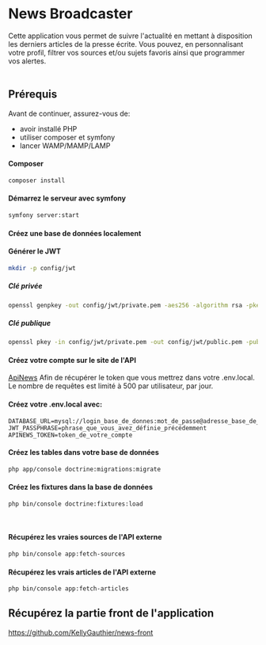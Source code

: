 # News Broadcaster


Cette application vous permet de suivre l'actualité en mettant à disposition les derniers articles de la presse écrite. Vous pouvez, en personnalisant votre profil, filtrer vos sources et/ou sujets favoris ainsi que programmer vos alertes.     
</br>

## Prérequis
Avant de continuer, assurez-vous de:

* avoir installé PHP
* utiliser composer et symfony
* lancer WAMP/MAMP/LAMP

#### Composer
``` bash
composer install
```

#### Démarrez le serveur avec symfony
``` bash
symfony server:start
```

#### Créez une base de données localement

#### Générer le JWT
``` bash 
mkdir -p config/jwt
```

##### Clé privée
``` bash 
openssl genpkey -out config/jwt/private.pem -aes256 -algorithm rsa -pkeyopt rsa_keygen_bits:4096
```

##### Clé publique
``` bash 
openssl pkey -in config/jwt/private.pem -out config/jwt/public.pem -pubout
```

#### Créez votre compte sur le site de l'API
[ApiNews](https://newsapi.org/)
Afin de récupérer le token que vous mettrez dans votre .env.local.
Le nombre de requêtes est limité à 500 par utilisateur, par jour.

#### Créez votre .env.local avec:
``` env
DATABASE_URL=mysql://login_base_de_donnes:mot_de_passe@adresse_base_de_donnes/nom_base_de_donnes
JWT_PASSPHRASE=phrase_que_vous_avez_définie_précédemment
APINEWS_TOKEN=token_de_votre_compte
```

#### Créez les tables dans votre base de données
``` bash 
php app/console doctrine:migrations:migrate
```

#### Créez les fixtures dans la base de données
``` bash 
php bin/console doctrine:fixtures:load
```
</br>

#### Récupérez les vraies sources de l'API externe
``` bash
php bin/console app:fetch-sources
```

#### Récupérez les vrais articles de l'API externe
``` bash
php bin/console app:fetch-articles
``` 

## Récupérez la partie front de l'application
https://github.com/KellyGauthier/news-front
</br>  
